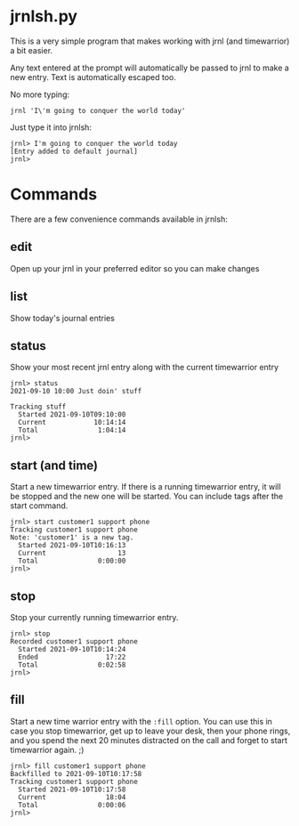 jrnlsh.py
=========

This is a very simple program that makes working with jrnl (and timewarrior) a bit easier.

Any text entered at the prompt will automatically be passed to jrnl to make a new entry.  Text is automatically escaped too.

No more typing:
```
jrnl 'I\'m going to conquer the world today'
```

Just type it into jrnlsh:
```
jrnl> I'm going to conquer the world today
[Entry added to default journal]
jrnl>
```


# Commands

There are a few convenience commands available in jrnlsh:

## edit
Open up your jrnl in your preferred editor so you can make changes

## list
Show today's journal entries

## status
Show your most recent jrnl entry along with the current timewarrior entry

```
jrnl> status
2021-09-10 10:00 Just doin' stuff

Tracking stuff
  Started 2021-09-10T09:10:00
  Current            10:14:14
  Total               1:04:14
jrnl>
```

## start (and time)
Start a new timewarrior entry.  If there is a running timewarrior entry, it will be stopped and the new one will be started.  You can include tags after the start command.

```
jrnl> start customer1 support phone
Tracking customer1 support phone
Note: 'customer1' is a new tag.
  Started 2021-09-10T10:16:13
  Current                  13
  Total               0:00:00
jrnl>
```

## stop
Stop your currently running timewarrior entry.

```
jrnl> stop
Recorded customer1 support phone
  Started 2021-09-10T10:14:24
  Ended                 17:22
  Total               0:02:58
jrnl>
```

## fill
Start a new time warrior entry with the ```:fill``` option.  You can use this in case you stop timewarrior, get up to leave your desk, then your phone rings, and you spend the next 20 minutes distracted on the call and forget to start timewarrior again.  ;)

```
jrnl> fill customer1 support phone
Backfilled to 2021-09-10T10:17:58
Tracking customer1 support phone
  Started 2021-09-10T10:17:58
  Current               18:04
  Total               0:00:06
jrnl>
```
